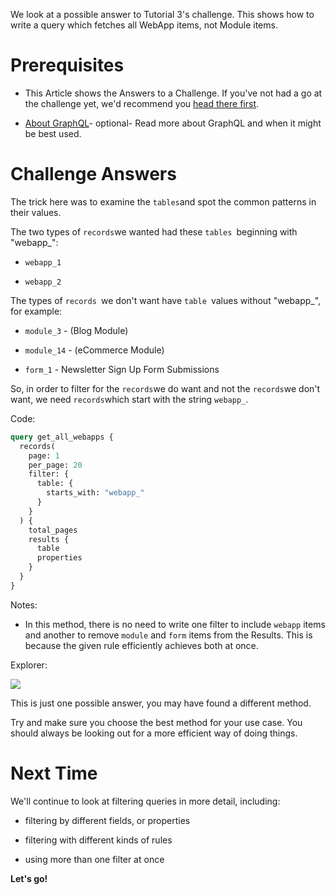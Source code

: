 
We look at a possible answer to Tutorial 3's challenge. This shows how to write a query which fetches all WebApp items, not Module items.

# Prerequisites

*   This Article shows the Answers to a Challenge. If you've not had a go at the challenge yet, we'd recommend you [head there first](https://developers.siteglide.com/tutorial-3-filtering-the-results).

*   [About GraphQL](https://developers.siteglide.com/about-graphql)- optional- Read more about GraphQL and when it might be best used.

# Challenge Answers

The trick here was to examine the `tables`and spot the common patterns in their values. 

The two types of `records`we wanted had these `tables `beginning with "webapp\_":

*   `webapp_1`

*   `webapp_2`

The types of `records `we don't want have `table `values without "webapp\_", for example:

*   `module_3` - (Blog Module)

*   `module_14` - (eCommerce Module)

*   `form_1` - Newsletter Sign Up Form Submissions

So, in order to filter for the `records`we do want and not the `records`we don't want, we need `records`which start with the string `webapp_`. 

Code:

```graphql
query get_all_webapps {
  records(
    page: 1
    per_page: 20
    filter: {
      table: {
        starts_with: "webapp_"
      }
    }
  ) {
    total_pages
    results {
      table
      properties
    }
  }
}
```

Notes:

*   In this method, there is no need to write one filter to include `webapp` items and another to remove `module` and `form` items from the Results. This is because the given rule efficiently achieves both at once.

Explorer:

![](https://downloads.intercomcdn.com/i/o/206709413/5f5a3592d2e2a3911903ec4f/image.png)

This is just one possible answer, you may have found a different method. 

Try and make sure you choose the best method for your use case. You should always be looking out for a more efficient way of doing things.

# Next Time

We'll continue to look at filtering queries in more detail, including:

*   filtering by different fields, or properties

*   filtering with different kinds of rules

*   using more than one filter at once

**Let's go!**
